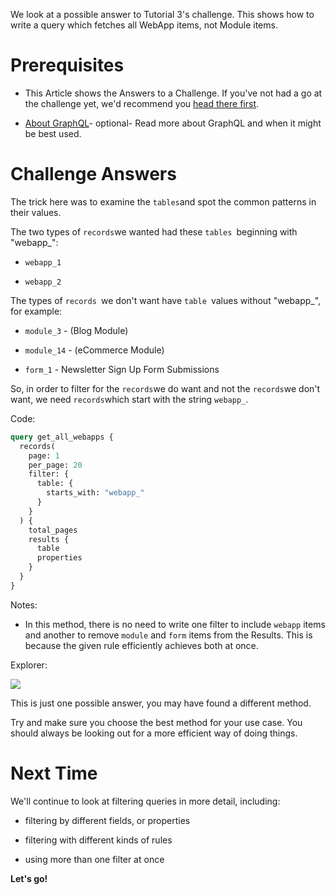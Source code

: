 
We look at a possible answer to Tutorial 3's challenge. This shows how to write a query which fetches all WebApp items, not Module items.

# Prerequisites

*   This Article shows the Answers to a Challenge. If you've not had a go at the challenge yet, we'd recommend you [head there first](https://developers.siteglide.com/tutorial-3-filtering-the-results).

*   [About GraphQL](https://developers.siteglide.com/about-graphql)- optional- Read more about GraphQL and when it might be best used.

# Challenge Answers

The trick here was to examine the `tables`and spot the common patterns in their values. 

The two types of `records`we wanted had these `tables `beginning with "webapp\_":

*   `webapp_1`

*   `webapp_2`

The types of `records `we don't want have `table `values without "webapp\_", for example:

*   `module_3` - (Blog Module)

*   `module_14` - (eCommerce Module)

*   `form_1` - Newsletter Sign Up Form Submissions

So, in order to filter for the `records`we do want and not the `records`we don't want, we need `records`which start with the string `webapp_`. 

Code:

```graphql
query get_all_webapps {
  records(
    page: 1
    per_page: 20
    filter: {
      table: {
        starts_with: "webapp_"
      }
    }
  ) {
    total_pages
    results {
      table
      properties
    }
  }
}
```

Notes:

*   In this method, there is no need to write one filter to include `webapp` items and another to remove `module` and `form` items from the Results. This is because the given rule efficiently achieves both at once.

Explorer:

![](https://downloads.intercomcdn.com/i/o/206709413/5f5a3592d2e2a3911903ec4f/image.png)

This is just one possible answer, you may have found a different method. 

Try and make sure you choose the best method for your use case. You should always be looking out for a more efficient way of doing things.

# Next Time

We'll continue to look at filtering queries in more detail, including:

*   filtering by different fields, or properties

*   filtering with different kinds of rules

*   using more than one filter at once

**Let's go!**
